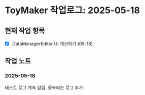 # ToyMaker 작업로그: 2025-05-18

## 현재 작업 항목

- [x] DataManagerEditor UI 개선하기 (05-18)

## 작업 노트

### 2025-05-18

테스트 로그 계속 삽입. 중복되는 로그 추가


